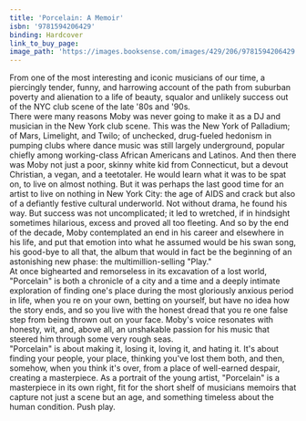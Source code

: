 ```yaml
---
title: 'Porcelain: A Memoir'
isbn: '9781594206429'
binding: Hardcover
link_to_buy_page:
image_path: 'https://images.booksense.com/images/429/206/9781594206429.jpg'
---
```



From one of the most interesting and iconic musicians of our time, a piercingly tender, funny, and harrowing account of the path from suburban poverty and alienation to a life of beauty, squalor and unlikely success out of the NYC club scene of the late '80s and '90s.&nbsp;
<br>There were many reasons Moby was never going to make it as a DJ and musician in the New York club scene. This was the New York of Palladium; of Mars, Limelight, and Twilo; of unchecked, drug-fueled hedonism in pumping clubs where dance music was still largely underground, popular chiefly among working-class African Americans and Latinos. And then there was Moby not just a poor, skinny white kid from Connecticut, but a devout Christian, a vegan, and a teetotaler. He would learn what it was to be spat on, to live on almost nothing. But it was perhaps the last good time for an artist to live on nothing in New York City: the age of AIDS and crack but also of a defiantly festive cultural underworld. Not without drama, he found his way. But success was not uncomplicated; it led to wretched, if in hindsight sometimes hilarious, excess and proved all too fleeting. And so by the end of the decade, Moby contemplated an end in his career and elsewhere in his life, and put that emotion into what he assumed would be his swan song, his good-bye to all that, the album that would in fact be the beginning of an astonishing new phase: the multimillion-selling "Play."&nbsp;
<br>At once bighearted and remorseless in its excavation of a lost world, "Porcelain" is both a chronicle of a city and a time and a deeply intimate exploration of finding one's place during the most gloriously anxious period in life, when you re on your own, betting on yourself, but have no idea how the story ends, and so you live with the honest dread that you re one false step from being thrown out on your face. Moby's voice resonates with honesty, wit, and, above all, an unshakable passion for his music that steered him through some very rough seas.&nbsp;
<br>"Porcelain" is about making it, losing it, loving it, and hating it. It's about finding your people, your place, thinking you've lost them both, and then, somehow, when you think it's over, from a place of well-earned despair, creating a masterpiece. As a portrait of the young artist, "Porcelain" is a masterpiece in its own right, fit for the short shelf of musicians memoirs that capture not just a scene but an age, and something timeless about the human condition. Push play.&nbsp;
